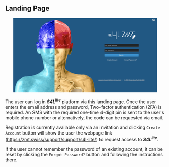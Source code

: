 ## Landing Page

<p align="center">
  <img width="90%" src="assets/landingpage.png">
</p>

The user can log in **_S4L_<sup>_lite_</sup>** platform via this landing page. Once the user enters the email address and password, Two-factor authentication (2FA) is required. An SMS with the required one-time 4-digit pin is sent to the user's mobile phone number or alternatively, the code can be requested via email.

Registration is currently available only via an invitation and clicking ```Create Account``` button will show the user the webpage link (https://zmt.swiss/support/support/s4l-lite/) to request access to **_S4L_<sup>_lite_</sup>**.

If the user cannot remember the password of an existing account, it can be reset by clicking the ```Forgot Password?``` button and following the instructions there.
